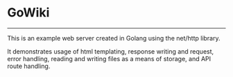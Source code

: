 # GoWiki

---

This is an example web server created in Golang using the net/http library.

It demonstrates usage of html templating, response writing and request, error handling, reading and writing files as a means of storage, and API route handling.